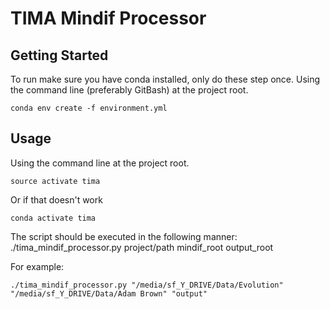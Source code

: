 # TIMA Mindif Processor

## Getting Started

To run make sure you have conda installed, only do these step once. Using the command line (preferably GitBash) at the project root.

```
conda env create -f environment.yml
```

## Usage

Using the command line at the project root.

```
source activate tima
```

Or if that doesn't work

```
conda activate tima
```

The script should be executed in the following manner:
./tima_mindif_processor.py project/path mindif_root output_root

For example:

```
./tima_mindif_processor.py "/media/sf_Y_DRIVE/Data/Evolution" "/media/sf_Y_DRIVE/Data/Adam Brown" "output"
```
